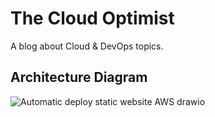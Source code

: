 # The Cloud Optimist

A blog about Cloud & DevOps topics.

## Architecture Diagram

![Automatic deploy static website AWS drawio](https://github.com/antoinedelia/cloud-antoine-delia/assets/7138350/d0878545-22f1-42c8-8b04-aca4a932aaee)
